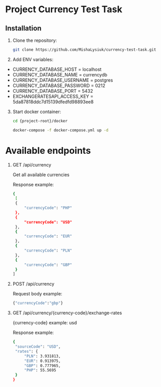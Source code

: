 # Project Currency Test Task

## Installation

1. Clone the repository:

   ```bash
   git clone https://github.com/MishaLysiuk/currency-test-task.git
   ```
2. Add ENV variables:
 - CURRENCY_DATABASE_HOST = localhost
 - CURRENCY_DATABASE_NAME = currencydb
 - CURRENCY_DATABASE_USERNAME = postgres
 - CURRENCY_DATABASE_PASSWORD = 0212
 - CURRENCY_DATABASE_PORT = 5432
 - EXCHANGERATESAPI_ACCESS_KEY = 5da87818ddc7d15139dfedfd98893ee8

3. Start docker container:
    ```bash
   cd {project-root}/docker
   
   docker-compose -f docker-compose.yml up -d
    ```
# Available endpoints

1. GET /api/currency

   Get all available currencies

   Response example: 
   ```bash
   {
    [
    {
        "currencyCode": "PHP"
    },
    {
        "currencyCode": "USD"
    },
    {
        "currencyCode": "EUR"
    },
    {
        "currencyCode": "PLN"
    },
    {
        "currencyCode": "GBP"
    }
   ]
   ```

2. POST /api/currency

   Request body example: 

   ```bash
   {"currencyCode":"gbp"}
   ```
   

3. GET /api/currency/{currency-code}/exchange-rates

   {currency-code} example: usd

   Response example:
   ```bash
   {
    "sourceCode": "USD",
    "rates": {
        "PLN": 3.931813,
        "EUR": 0.913975,
        "GBP": 0.777965,
        "PHP": 55.5695
    }
   }
   ```
